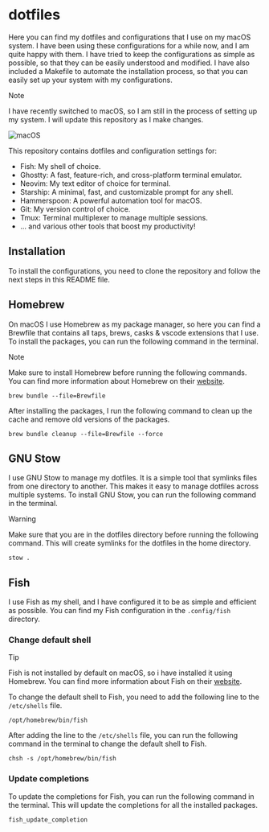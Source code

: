 # dotfiles

Here you can find my dotfiles and configurations that I use on my macOS system. I have been using these configurations for a while now, and I am quite happy with them. I have tried to keep the configurations as simple as possible, so that they can be easily understood and modified. I have also included a Makefile to automate the installation process, so that you can easily set up your system with my configurations.

> [!NOTE]
> I have recently switched to macOS, so I am still in the process of setting up my system. I will update this repository as I make changes.

![macOS](https://github.com/user-attachments/assets/151c647f-e540-444b-af90-9d9bb6d5661c)

This repository contains dotfiles and configuration settings for:

- Fish: My shell of choice.
- Ghostty: A fast, feature-rich, and cross-platform terminal emulator.
- Neovim: My text editor of choice for terminal.
- Starship: A minimal, fast, and customizable prompt for any shell.
- Hammerspoon: A powerful automation tool for macOS.
- Git: My version control of choice.
- Tmux: Terminal multiplexer to manage multiple sessions.
- ... and various other tools that boost my productivity!

## Installation

To install the configurations, you need to clone the repository and follow the next steps in this README file.

## Homebrew

On macOS I use Homebrew as my package manager, so here you can find a Brewfile that contains all taps, brews, casks & vscode extensions that I use. To install the packages, you can run the following command in the terminal. 

> [!NOTE]
> Make sure to install Homebrew before running the following commands. You can find more information about Homebrew on their [website](https://brew.sh/).

```shell
brew bundle --file=Brewfile
```
After installing the packages, I run the following command to clean up the cache and remove old versions of the packages.

```shell
brew bundle cleanup --file=Brewfile --force
```

## GNU Stow

I use GNU Stow to manage my dotfiles. It is a simple tool that symlinks files from one directory to another. This makes it easy to manage dotfiles across multiple systems. To install GNU Stow, you can run the following command in the terminal.

> [!WARNING]
> Make sure that you are in the dotfiles directory before running the following command. This will create symlinks for the dotfiles in the home directory.

```shell
stow .
```

## Fish

I use Fish as my shell, and I have configured it to be as simple and efficient as possible. You can find my Fish configuration in the `.config/fish` directory.

### Change default shell

> [!TIP]
> Fish is not installed by default on macOS, so i have installed it using Homebrew. You can find more information about Fish on their [website](https://fishshell.com/).

To change the default shell to Fish, you need to add the following line to the `/etc/shells` file.

```text
/opt/homebrew/bin/fish
```

After adding the line to the `/etc/shells` file, you can run the following command in the terminal to change the default shell to Fish.

```shell
chsh -s /opt/homebrew/bin/fish
```

### Update completions

To update the completions for Fish, you can run the following command in the terminal. This will update the completions for all the installed packages.

```shell
fish_update_completion
```
